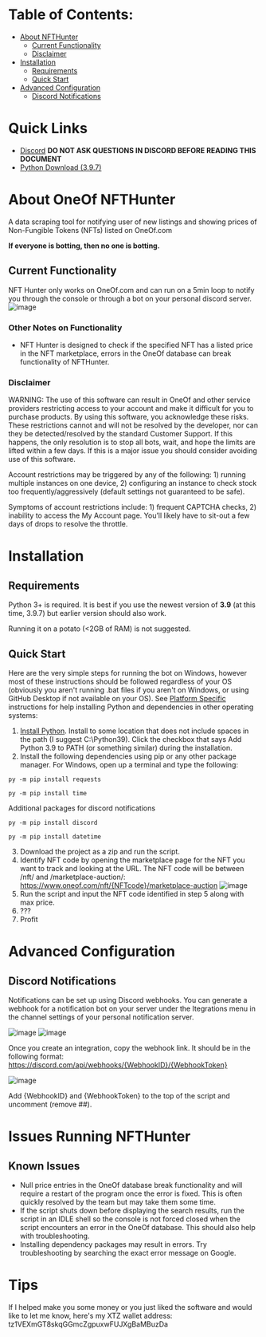 # Table of Contents:
* [About NFTHunter](#About-NFTHunter)
    * [Current Functionality](#Current-Functionality)
    * [Disclaimer](#Disclaimer) 
* [Installation](#Installation)
    * [Requirements](#Requirements)
    * [Quick Start](#Quick-Start)
* [Advanced Configuration](#Advanced-Configuration) 
    * [Discord Notifications](#Discord-Notifications)
    
# Quick Links
 * [Discord](https://discord.gg/gCx6VRnQhN) **DO NOT ASK QUESTIONS IN DISCORD BEFORE READING THIS DOCUMENT**
 * [Python Download (3.9.7)](https://www.python.org/downloads/release/python-397/)

# About OneOf NFTHunter
A data scraping tool for notifying user of new listings and showing prices of Non-Fungible Tokens (NFTs) listed on OneOf.com

**If everyone is botting, then no one is botting.**

## Current Functionality

NFT Hunter only works on OneOf.com and can run on a 5min loop to notify you through the console or through a bot on your personal discord server.
![image](https://raw.githubusercontent.com/yagneshl/OneOf-NFT-Hunter/main/Images/example1.png)

### Other Notes on Functionality
* NFT Hunter is designed to check if the specified NFT has a listed price in the NFT marketplace, errors in the OneOf database can break functionality of NFTHunter.  

### Disclaimer 

WARNING: The use of this software can result in OneOf and other service providers restricting access to your account and make it difficult for you to purchase products. By using this software, you acknowledge these risks. These restrictions cannot and will not be resolved by the developer, nor can they be detected/resolved by the standard Customer Support. If this happens, the only resolution is to stop all bots, wait, and hope the limits are lifted within a few days. If this is a major issue you should consider avoiding use of this software. 

Account restrictions may be triggered by any of the following: 1) running multiple instances on one device, 2) configuring an instance to check stock too frequently/aggressively (default settings not guaranteed to be safe). 

Symptoms of account restrictions include: 1) frequent CAPTCHA checks, 2) inability to access the My Account page. You’ll likely have to sit-out a few days of drops to resolve the throttle.

# Installation

## Requirements

Python 3+ is required. It is best if you use the newest version of **3.9** (at this time, 3.9.7) but earlier version should also work. 

Running it on a potato (<2GB of RAM) is not suggested. 

## Quick Start

Here are the very simple steps for running the bot on Windows, however most of these instructions should be followed
regardless of your OS (obviously you aren't running .bat files if you aren't on Windows, or using GitHub Desktop if not 
available on your OS). See [Platform Specific](#Platform-Specific) instructions for help installing Python and
dependencies in other operating systems:
1. [Install Python](https://www.python.org/downloads/release/python-397/). Install to some location that does not include spaces in the path 
   (I suggest C:\Python39). Click the checkbox that says Add Python 3.9 to PATH (or something similar) 
   during the installation.  
2. Install the following dependencies using pip or any other package manager. For Windows, open up a terminal and type the following:
```
py -m pip install requests
```
```
py -m pip install time
```

Additional packages for discord notifications
```
py -m pip install discord
```
```
py -m pip install datetime
```
3. Download the project as a zip and run the script.
4. Identify NFT code by opening the marketplace page for the NFT you want to track and looking at the URL. The NFT code will be between /nft/ and /marketplace-auction/: https://www.oneof.com/nft/{NFTcode}/marketplace-auction
![image](https://raw.githubusercontent.com/yagneshl/OneOf-NFT-Hunter/main/Images/step4.png)
5. Run the script and input the NFT code identified in step 5 along with max price.
6. ???
7. Profit

# Advanced Configuration 
## Discord Notifications

Notifications can be set up using Discord webhooks. You can generate a webhook for a notification bot on your server under the Itegrations menu in the channel settings of your personal notification server. 

![image](https://raw.githubusercontent.com/yagneshl/OneOf-NFT-Hunter/main/Images/discord1.png)
![image](https://raw.githubusercontent.com/yagneshl/OneOf-NFT-Hunter/main/Images/discord2.png)

Once you create an integration, copy the webhook link. It should be in the following format: https://discord.com/api/webhooks/{WebhookID}/{WebhookToken}

![image](https://raw.githubusercontent.com/yagneshl/OneOf-NFT-Hunter/main/Images/discord3.png)

Add {WebhookID} and {WebhookToken} to the top of the script and uncomment (remove ##).

# Issues Running NFTHunter 
## Known Issues
* Null price entries in the OneOf database break functionality and will require a restart of the program once the error is fixed. This is often quickly resolved by the team but may take them some time.
* If the script shuts down before displaying the search results, run the script in an IDLE shell so the console is not forced closed when the script encounters an error in the OneOf database. This should also help with troubleshooting.
* Installing dependency packages may result in errors. Try troubleshooting by searching the exact error message on Google.

# Tips
If I helped make you some money or you just liked the software and would like to let me know, here's my XTZ wallet address: tz1VEXmGT8skqGGmcZgpuxwFUJXgBaMBuzDa
